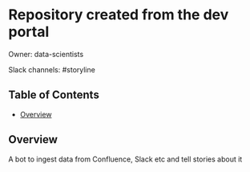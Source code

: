 # Repository created from the dev portal

Owner: data-scientists

Slack channels: #storyline

## Table of Contents

- [Overview](#overview)

## Overview

A bot to ingest data from Confluence, Slack etc and tell stories about it
